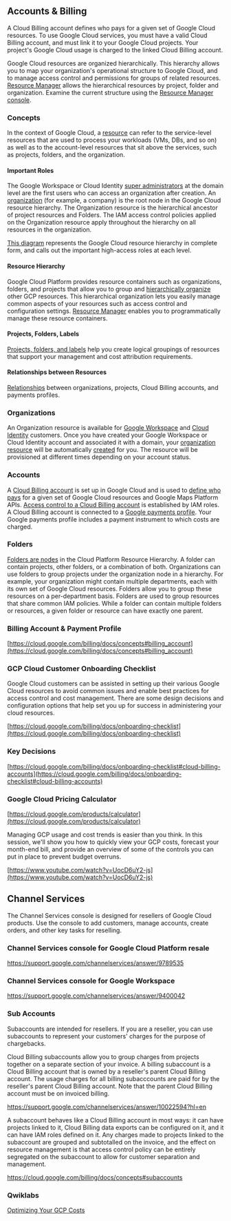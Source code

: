 
## Accounts & Billing


A Cloud Billing account defines who pays for a given set of Google Cloud resources. To use Google Cloud services, you must have a valid Cloud Billing account, and must link it to your Google Cloud projects. Your project's Google Cloud usage is charged to the linked Cloud Billing account.

Google Cloud resources are organized hierarchically. This hierarchy allows you to map your organization's operational structure to Google Cloud, and to manage access control and permissions for groups of related resources.  [Resource Manager](https://cloud.google.com/resource-manager) allows the hierarchical resources by project, folder and organization. Examine the current structure using the [Resource Manager console](https://console.cloud.google.com/cloud-resource-manager).

### Concepts

In the context of Google Cloud, a [resource](https://cloud.google.com/billing/docs/concepts) can refer to the service-level resources that are used to process your workloads (VMs, DBs, and so on) as well as to the account-level resources that sit above the services, such as projects, folders, and the organization.



#### Important Roles

The Google Workspace or Cloud Identity [super administrators](https://support.google.com/a/answer/2405986#super_admin) at the domain level are the first users who can access an organization after creation.  An [organization](https://cloud.google.com/resource-manager/docs/cloud-platform-resource-hierarchy#organizations) (for example, a company) is the root node in the Google Cloud resource hierarchy. The Organization resource is the hierarchical ancestor of project resources and Folders. The IAM access control policies applied on the Organization resource apply throughout the hierarchy on all resources in the organization.

[This diagram](https://cloud.google.com/billing/docs/concepts#important_roles) represents the Google Cloud resource hierarchy in complete form, and calls out the important high-access roles at each level.



#### Resource Hierarchy

Google Cloud Platform provides resource containers such as organizations, folders, and projects that allow you to group and [hierarchically organize](https://cloud.google.com/resource-manager/docs/cloud-platform-resource-hierarchy#resource-hierarchy-detail) other GCP resources. This hierarchical organization lets you easily manage common aspects of your resources such as access control and configuration settings. [Resource Manager](https://cloud.google.com/resource-manager) enables you to programmatically manage these resource containers.



#### Projects, Folders, Labels

[Projects, folders, and labels](https://cloud.google.com/billing/docs/onboarding-checklist#projects-folders-labels) help you create logical groupings of resources that support your management and cost attribution requirements.



#### Relationships between Resources

[Relationships](https://cloud.google.com/billing/docs/concepts#relationships-between-resources) between organizations, projects, Cloud Billing accounts, and payments profiles.


### Organizations

An Organization resource is available for [Google Workspace](https://support.google.com/a/answer/53926) and [Cloud Identity](https://cloud.google.com/identity/docs/setup) customers. Once you have created your Google Workspace or Cloud Identity account and associated it with a domain, your [organization resource](https://cloud.google.com/resource-manager/docs/cloud-platform-resource-hierarchy#organizations) will be automatically [created](https://cloud.google.com/resource-manager/docs/creating-managing-organization) for you. The resource will be provisioned at different times depending on your account status.



### Accounts


A [Cloud Billing account](https://cloud.google.com/billing/docs/how-to/manage-billing-account) is set up in Google Cloud and is used to [define who pays](https://cloud.google.com/billing/docs/concepts#overview) for a given set of Google Cloud resources and Google Maps Platform APIs. [Access control to a Cloud Billing account](https://cloud.google.com/billing/docs/how-to/billing-access) is established by IAM roles. A Cloud Billing account is connected to a [Google payments profile](https://support.google.com/paymentscenter/topic/9017382?ref_topic=9037778). Your Google payments profile includes a payment instrument to which costs are charged.


### Folders

[Folders are nodes]((https://cloud.google.com/resource-manager/docs/creating-managing-folders)) in the Cloud Platform Resource Hierarchy. A folder can contain projects, other folders, or a combination of both. Organizations can use folders to group projects under the organization node in a hierarchy. For example, your organization might contain multiple departments, each with its own set of Google Cloud resources. Folders allow you to group these resources on a per-department basis. Folders are used to group resources that share common IAM policies. While a folder can contain multiple folders or resources, a given folder or resource can have exactly one parent.


### Billing Account & Payment Profile


[https://cloud.google.com/billing/docs/concepts#billing_account](https://cloud.google.com/billing/docs/concepts#billing_account)


### GCP Cloud Customer Onboarding Checklist

Google Cloud customers can be assisted in setting up their various Google Cloud resources to avoid common issues and enable best practices for access control and cost management. There are some design decisions and configuration options that help set you up for success in administering your cloud resources.

[https://cloud.google.com/billing/docs/onboarding-checklist](https://cloud.google.com/billing/docs/onboarding-checklist)


### Key Decisions

[https://cloud.google.com/billing/docs/onboarding-checklist#cloud-billing-accounts](https://cloud.google.com/billing/docs/onboarding-checklist#cloud-billing-accounts)


### Google Cloud Pricing Calculator

[https://cloud.google.com/products/calculator](https://cloud.google.com/products/calculator)

Managing GCP usage and cost trends is easier than you think. In this session, we'll show you how to quickly view your GCP costs, forecast your month-end bill, and provide an overview of some of the controls you can put in place to prevent budget overruns.

[https://www.youtube.com/watch?v=UocD6uY2-js](https://www.youtube.com/watch?v=UocD6uY2-js)

## Channel Services

The Channel Services console is designed for resellers of Google Cloud products. Use the console to add customers, manage accounts, create orders, and other key tasks for reselling. 

 

### Channel Services console for Google Cloud Platform resale

https://support.google.com/channelservices/answer/9789535

### Channel Services console for Google Workspace


https://support.google.com/channelservices/answer/9400042

### Sub Accounts

Subaccounts are intended for resellers. If you are a reseller, you can use subaccounts to represent your customers' charges for the purpose of chargebacks.

Cloud Billing subaccounts allow you to group charges from projects together on a separate section of your invoice. A billing subaccount is a Cloud Billing account that is owned by a reseller's parent Cloud Billing account. The usage charges for all billing subacccounts are paid for by the reseller's parent Cloud Billing account. Note that the parent Cloud Billing account must be on invoiced billing.

https://support.google.com/channelservices/answer/10022594?hl=en

A subaccount behaves like a Cloud Billing account in most ways: it can have projects linked to it, Cloud Billing data exports can be configured on it, and it can have IAM roles defined on it. Any charges made to projects linked to the subaccount are grouped and subtotalled on the invoice, and the effect on resource management is that access control policy can be entirely segregated on the subaccount to allow for customer separation and management.

https://cloud.google.com/billing/docs/concepts#subaccounts


### Qwiklabs


[Optimizing Your GCP Costs](https://www.qwiklabs.com/quests/97?catalog_rank=%7B%22rank%22%3A4%2C%22num_filters%22%3A0%2C%22has_search%22%3Atrue%7D&search_id=7468028)

